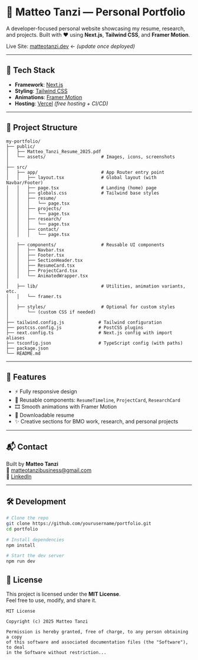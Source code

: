 # 🧠 Matteo Tanzi — Personal Portfolio

A developer-focused personal website showcasing my resume, research, and projects. Built with ❤️ using **Next.js**, **Tailwind CSS**, and **Framer Motion**.

Live Site: [matteotanzi.dev](https://yourdomain.com) ← *(update once deployed)*

---

## 🚀 Tech Stack

- **Framework**: [Next.js](https://nextjs.org/)
- **Styling**: [Tailwind CSS](https://tailwindcss.com/)
- **Animations**: [Framer Motion](https://www.framer.com/motion/)
- **Hosting**: [Vercel](https://vercel.com/) *(free hosting + CI/CD)*

---

## 📁 Project Structure

    my-portfolio/
    ├── public/
    │   ├── Matteo_Tanzi_Resume_2025.pdf
    │   └── assets/                     # Images, icons, screenshots
    │
    ├── src/
    │   ├── app/                        # App Router entry point
    │   │   ├── layout.tsx              # Global layout (with Navbar/Footer)
    │   │   ├── page.tsx                # Landing (home) page
    │   │   ├── globals.css             # Tailwind base styles
    │   │   ├── resume/
    │   │   │   └── page.tsx
    │   │   ├── projects/
    │   │   │   └── page.tsx
    │   │   ├── research/
    │   │   │   └── page.tsx
    │   │   ├── contact/
    │   │   │   └── page.tsx
    │
    │   ├── components/                 # Reusable UI components
    │   │   ├── Navbar.tsx
    │   │   ├── Footer.tsx
    │   │   ├── SectionHeader.tsx
    │   │   ├── ResumeCard.tsx
    │   │   ├── ProjectCard.tsx
    │   │   └── AnimatedWrapper.tsx
    │
    │   ├── lib/                        # Utilities, animation variants, etc.
    │   │   └── framer.ts
    │
    │   ├── styles/                     # Optional for custom styles
    │       └── (custom CSS if needed)
    │
    ├── tailwind.config.js             # Tailwind configuration
    ├── postcss.config.js              # PostCSS plugins
    ├── next.config.ts                 # Next.js config with import aliases
    ├── tsconfig.json                  # TypeScript config (with paths)
    ├── package.json
    └── README.md

---

## 🧩 Features

- ⚡ Fully responsive design
- 🧱 Reusable components: `ResumeTimeline`, `ProjectCard`, `ResearchCard`
- 🎞️ Smooth animations with Framer Motion
- 📄 Downloadable resume
- ✨ Creative sections for BMO work, research, and personal projects

---

## 📬 Contact

Built by **Matteo Tanzi**  
📧 [matteotanzibusiness@gmail.com](mailto:matteotanzibusiness@gmail.com)  
🔗 [LinkedIn](https://www.linkedin.com/in/matteospencertanzi/)

---

## 🛠 Development

```bash
# Clone the repo
git clone https://github.com/yourusername/portfolio.git
cd portfolio

# Install dependencies
npm install

# Start the dev server
npm run dev

```
## 📝 License

This project is licensed under the **MIT License**.  
Feel free to use, modify, and share it.

```text
MIT License

Copyright (c) 2025 Matteo Tanzi

Permission is hereby granted, free of charge, to any person obtaining a copy
of this software and associated documentation files (the "Software"), to deal
in the Software without restriction...